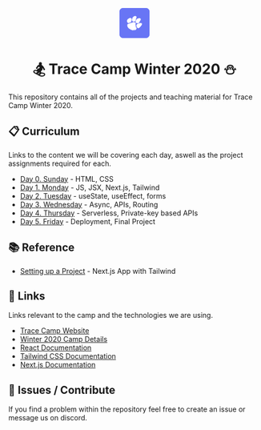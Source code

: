 <p align="center">
  <a href="https://tracecamp.com">
    <img alt="Tracecamp" src="./logo.svg" width="60" />
  </a>
</p>
<h1 align="center">
  🏂 Trace Camp Winter 2020 ⛄
</h1>

This repository contains all of the projects and teaching material for Trace Camp Winter 2020.

## 📋 Curriculum

Links to the content we will be covering each day, aswell as the project assignments required for each.

- [Day 0. Sunday](./curriculum/day_0) - HTML, CSS
- [Day 1. Monday](./curriculum/day_1) - JS, JSX, Next.js, Tailwind
- [Day 2. Tuesday](./curriculum/day_2) - useState, useEffect, forms
- [Day 3. Wednesday](./curriculum/day_3) - Async, APIs, Routing
- [Day 4. Thursday](./curriculum/day_4) - Serverless, Private-key based APIs
- [Day 5. Friday](./curriculum/day_5) - Deployment, Final Project

## 📚 Reference

- [Setting up a Project](./reference/setting_up_a_project.md) - Next.js App with Tailwind

## 🔗 Links

Links relevant to the camp and the technologies we are using.

- [Trace Camp Website](https://tracecamp.com/)
- [Winter 2020 Camp Details](https://www.notion.so/Details-of-Trace-Camp-Winter-2020-1fb942fefba842308d36a70046ee33fb)
- [React Documentation](https://reactjs.org/docs/introducing-jsx.html)
- [Tailwind CSS Documentation](https://tailwindcss.com/docs)
- [Next.js Documentation](https://nextjs.org/docs/getting-started)

## 🧯 Issues / Contribute

If you find a problem within the repository feel free to create an issue or message us on discord.
